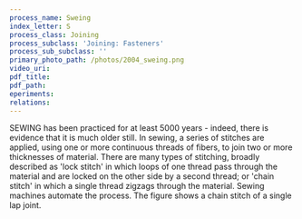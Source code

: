 ```yaml
---
process_name: Sweing
index_letter: S
process_class: Joining
process_subclass: 'Joining: Fasteners'
process_sub_subclass: ''
primary_photo_path: /photos/2004_sweing.png
video_uri:
pdf_title:
pdf_path:
eperiments:
relations:
---
```


SEWING has been practiced for at least 5000 years - indeed, there is evidence that it is much older still. In sewing, a series of stitches are applied, using one or more continuous threads of fibers, to join two or more thicknesses of material. There are many types of stitching, broadly described as 'lock stitch' in which loops of one thread pass through the material and are locked on the other side by a second thread; or 'chain stitch' in which a single thread zigzags through the material. Sewing machines automate the process. The figure shows a chain stitch of a single lap joint.


